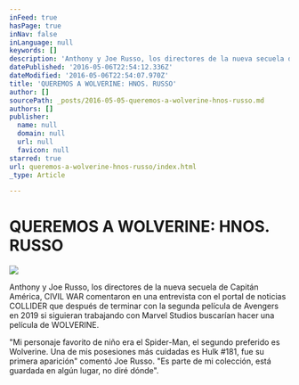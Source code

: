 ```yaml
---
inFeed: true
hasPage: true
inNav: false
inLanguage: null
keywords: []
description: 'Anthony y Joe Russo, los directores de la nueva secuela de Capitán América, CIVIL WAR comentaron en una entrevista con el portal de noticias COLLIDER que después de terminar con la segunda película de Avengers en 2019 si siguieran trabajando con Marvel Studios buscarían hacer una película de WOLVERINE.'
datePublished: '2016-05-06T22:54:12.336Z'
dateModified: '2016-05-06T22:54:07.970Z'
title: 'QUEREMOS A WOLVERINE: HNOS. RUSSO'
author: []
sourcePath: _posts/2016-05-05-queremos-a-wolverine-hnos-russo.md
authors: []
publisher:
  name: null
  domain: null
  url: null
  favicon: null
starred: true
url: queremos-a-wolverine-hnos-russo/index.html
_type: Article

---
```

# QUEREMOS A WOLVERINE: HNOS. RUSSO
![](https://s3-us-west-2.amazonaws.com/the-grid-img/p/350e65c199d86887f3c8fef031b3f45dec7c6bd4.jpg)

Anthony y Joe Russo, los directores de la nueva secuela de Capitán América, CIVIL WAR comentaron en una entrevista con el portal de noticias COLLIDER que después de terminar con la segunda película de Avengers en 2019 si siguieran trabajando con Marvel Studios buscarían hacer una película de WOLVERINE.

"Mi personaje favorito de niño era el Spider-Man, el segundo preferido es Wolverine. Una de mis posesiones más cuidadas es Hulk \#181, fue su primera aparición" comentó Joe Russo. "Es parte de mi colección, está guardada en algún lugar, no diré dónde".